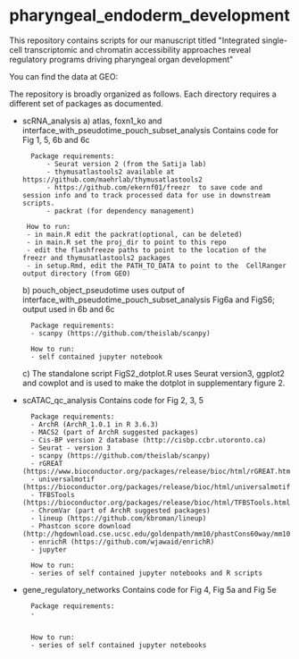 # pharyngeal_endoderm_development

This repository contains scripts for our manuscript titled "Integrated single-cell transcriptomic and chromatin accessibility approaches reveal regulatory programs driving pharyngeal organ development"

You can find the data at GEO: 

The repository is broadly organized as follows. Each directory requires a different set of packages as documented.
- scRNA_analysis
    a) atlas, foxn1_ko and interface_with_pseudotime_pouch_subset_analysis
       Contains code for Fig 1, 5, 6b and 6c
    
        Package requirements:
            - Seurat version 2 (from the Satija lab) 
            - thymusatlastools2 available at https://github.com/maehrlab/thymusatlastools2
            - https://github.com/ekernf01/freezr  to save code and session info and to track processed data for use in downstream scripts.
            - packrat (for dependency management)
    
       How to run:
       - in main.R edit the packrat(optional, can be deleted)
       - in main.R set the proj_dir to point to this repo
       - edit the flashfreeze paths to point to the location of the freezr and thymusatlastools2 packages
       - in setup.Rmd, edit the PATH_TO_DATA to point to the  CellRanger output directory (from GEO)
       
    b) pouch_object_pseudotime
    uses output of interface_with_pseudotime_pouch_subset_analysis
    Fig6a and FigS6; 
    output used in 6b and 6c
    
        Package requirements:
        - scanpy (https://github.com/theislab/scanpy)
    
        How to run:
        - self contained jupyter notebook
        
    c)  The standalone script FigS2_dotplot.R uses Seurat version3, ggplot2 and cowplot and is used to make the dotplot in supplementary figure 2. 
        
- scATAC_qc_analysis
Contains code for Fig 2, 3, 5

        Package requirements:
        - ArchR (ArchR_1.0.1 in R 3.6.3)
        - MACS2 (part of ArchR suggested packages)
        - Cis-BP version 2 database (http://cisbp.ccbr.utoronto.ca)
        - Seurat - version 3
        - scanpy (https://github.com/theislab/scanpy)
        - rGREAT (https://www.bioconductor.org/packages/release/bioc/html/rGREAT.html)
        - universalmotif (https://bioconductor.org/packages/release/bioc/html/universalmotif.html)
        - TFBSTools (https://bioconductor.org/packages/release/bioc/html/TFBSTools.html)
        - ChromVar (part of ArchR suggested packages)
        - lineup (https://github.com/kbroman/lineup)
        - Phastcon score download (http://hgdownload.cse.ucsc.edu/goldenpath/mm10/phastCons60way/mm10.60way.phastCons60wayEuarchontoGlire.bw)
        - enrichR (https://github.com/wjawaid/enrichR)
        - jupyter
        
        How to run:
        - series of self contained jupyter notebooks and R scripts

- gene_regulatory_networks
Contains code for Fig 4, Fig 5a and Fig 5e

        Package requirements:
        - 
        
        
        How to run:
        - series of self contained jupyter notebooks

